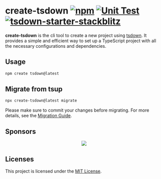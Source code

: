 # create-tsdown [![npm](https://img.shields.io/npm/v/create-tsdown.svg)](https://npmjs.com/package/create-tsdown) [![Unit Test](https://github.com/rolldown/tsdown/actions/workflows/tests.yml/badge.svg)](https://github.com/gugustinette/create-tsdown/actions/workflows/tests.yml) [![tsdown-starter-stackblitz](https://developer.stackblitz.com/img/open_in_stackblitz_small.svg)](https://stackblitz.com/github/rolldown/tsdown-starter-stackblitz)

**create-tsdown** is the cli tool to create a new project using [tsdown](https://tsdown.dev). It provides a simple and efficient way to set up a TypeScript project with all the necessary configurations and dependencies.

## Usage

```bash
npm create tsdown@latest
```

## Migrate from tsup

```bash
npx create-tsdown@latest migrate
```

Please make sure to commit your changes before migrating. For more details, see the [Migration Guide](https://tsdown.dev/guide/migrate-from-tsup).

## Sponsors

<p align="center">
  <a href="https://cdn.jsdelivr.net/gh/sxzz/sponsors/sponsors.svg">
    <img src='https://cdn.jsdelivr.net/gh/sxzz/sponsors/sponsors.svg'/>
  </a>
</p>

## Licenses

This project is licensed under the [MIT License](LICENSE).
